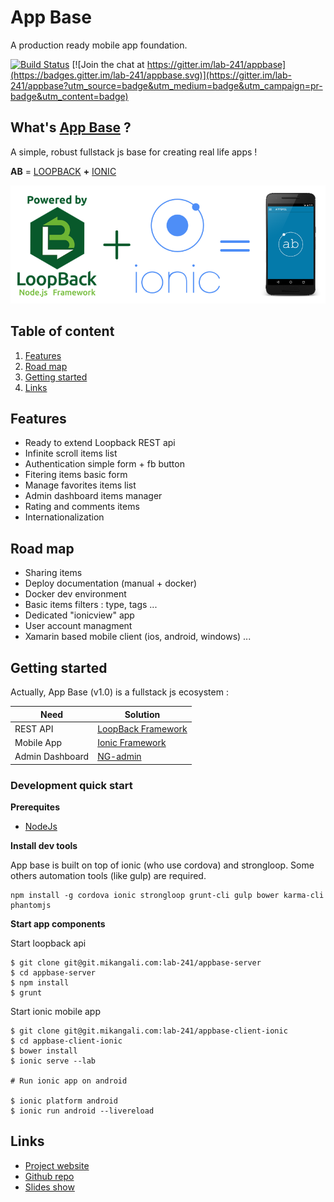 # App Base

A production ready mobile app foundation.

[![Build Status](https://travis-ci.org/lab-241/appbase.svg?branch=master)](https://travis-ci.org/lab-241/appbase)
[![Join the chat at https://gitter.im/lab-241/appbase](https://badges.gitter.im/lab-241/appbase.svg)](https://gitter.im/lab-241/appbase?utm_source=badge&utm_medium=badge&utm_campaign=pr-badge&utm_content=badge)

## What's [App Base](http://appbase.ga) ?

A simple, robust fullstack js base for creating real life apps !

__AB__ = [LOOPBACK](http://loopback.io) __+__ [IONIC](http://ionicframework.com/)

![](appbase-doc/images/lb-ionic.png)

## Table of content

1. [Features](#features)
1. [Road map](#raod-map)
1. [Getting started](#getting-started)
1. [Links](#links)

## Features

* Ready to extend Loopback REST api
* Infinite scroll items list
* Authentication simple form + fb button
* Fitering items basic form
* Manage favorites items list
* Admin dashboard items manager
* Rating and comments items
* Internationalization

## Road map

* Sharing items
* Deploy documentation (manual + docker)
* Docker dev environment
* Basic items filters : type, tags ...
* Dedicated "ionicview" app
* User account managment
* Xamarin based mobile client (ios, android, windows)
...

## Getting started

Actually, App Base (v1.0) is a fullstack js ecosystem :

| Need |Solution|
|---|---|
|REST API|[LoopBack Framework](https://strongloop.com/node-js/loopback-framework)|
|Mobile App|[Ionic Framework](http://ionicframework.com/)|
|Admin Dashboard|[NG-admin](https://github.com/marmelab/ng-admin)|


### Development quick start

__Prerequites__

* [NodeJs](https://nodejs.org/en/download/package-manager)

__Install dev tools__

App base is built on top of ionic (who use cordova) and strongloop.
Some others automation tools (like gulp) are required.

```
npm install -g cordova ionic strongloop grunt-cli gulp bower karma-cli phantomjs
```

__Start app components__

Start loopback api

```
$ git clone git@git.mikangali.com:lab-241/appbase-server
$ cd appbase-server
$ npm install
$ grunt
```

Start ionic mobile app

```
$ git clone git@git.mikangali.com:lab-241/appbase-client-ionic
$ cd appbase-client-ionic
$ bower install
$ ionic serve --lab

# Run ionic app on android

$ ionic platform android
$ ionic run android --livereload
```

## Links

* [Project website](http://appbase.ga)
* [Github repo](https://github.com/lab-241/appbase)
* [Slides show](https://slides.com/mikamboo/app-base/edit)
